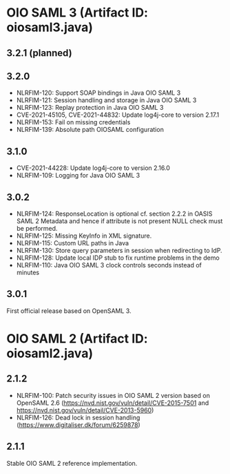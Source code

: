 # OIO SAML 3 (Artifact ID: oiosaml3.java)

## 3.2.1 (planned)

## 3.2.0
- NLRFIM-120: Support SOAP bindings in Java OIO SAML 3
- NLRFIM-121: Session handling and storage in Java OIO SAML 3
- NLRFIM-123: Replay protection in Java OIO SAML 3
- CVE-2021-45105, CVE-2021-44832: Update log4j-core to version 2.17.1
- NLRFIM-153: Fail on missing credentials
- NLRFIM-139: Absolute path OIOSAML configuration

## 3.1.0
- CVE-2021-44228: Update log4j-core to version 2.16.0
- NLRFIM-109: Logging for Java OIO SAML 3

## 3.0.2
- NLRFIM-124: ResponseLocation is optional cf. section 2.2.2 in OASIS SAML 2 Metadata and hence if attribute is not present NULL check must be performed.
- NLRFIM-125: Missing KeyInfo in XML signature.
- NLRFIM-115: Custom URL paths in Java
- NLRFIM-130: Store query parameters in session when redirecting to IdP.
- NLRFIM-128: Update local IDP stub to fix runtime problems in the demo
- NLRFIM-110: Java OIO SAML 3 clock controls seconds instead of minutes

## 3.0.1
First official release based on OpenSAML 3.

# OIO SAML 2 (Artifact ID: oiosaml2.java)

## 2.1.2
- NLRFIM-100: Patch security issues in OIO SAML 2 version based on OpenSAML 2.6 (https://nvd.nist.gov/vuln/detail/CVE-2015-7501 and https://nvd.nist.gov/vuln/detail/CVE-2013-5960)
- NLRFIM-126: Dead lock in session handling (https://www.digitaliser.dk/forum/6259878)

## 2.1.1
Stable OIO SAML 2 reference implementation.
